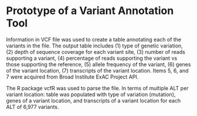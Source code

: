 
# Prototype of a Variant Annotation Tool



Information in VCF file was used to create a table annotating each of 
the variants in the file. The output table includes (1) type of genetic variation,
(2) depth of sequence coverage for each variant site, (3) number of reads supporting 
a variant, (4) percentage of reads supporting the variant vs those supporting the
reference, (5) allele frequency of the variant, (6) genes of the variant location, 
(7) transcripts of the variant location. Items 5, 6, and 7 were acquired from
Broad Institute ExAC Project API. 



The R package vcfR was used to parse the file. In terms of multiple ALT per variant 
location: table was populated with type of variation (mutation), genes of a variant 
location, and  transcripts of a variant location for each ALT of 6,977 variants. 




